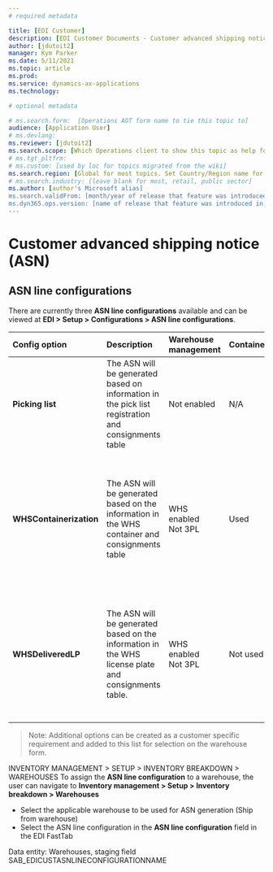 ```yaml
---
# required metadata

title: [EDI Customer]
description: [EDI Customer Documents - Customer advanced shipping notice]
author: [jdutoit2]
manager: Kym Parker
ms.date: 5/11/2021
ms.topic: article
ms.prod: 
ms.service: dynamics-ax-applications
ms.technology: 

# optional metadata

# ms.search.form:  [Operations AOT form name to tie this topic to]
audience: [Application User]
# ms.devlang: 
ms.reviewer: [jdutoit2]
ms.search.scope: [Which Operations client to show this topic as help for, to be set by content strategist, see list here: https://microsoft.sharepoint.com/teams/DynDoc/_layouts/15/WopiFrame.aspx?sourcedoc={23419e1c-eb64-42e9-aa9b-79875b428718}&action=edit&wd=target%28Core%20Dynamics%20AX%20CP%20requirements%2Eone%7C4CC185C0%2DEFAA%2D42CD%2D94B9%2D8F2A45E7F61A%2FVersions%20list%20for%20docs%20topics%7CC14BE630%2D5151%2D49D6%2D8305%2D554B5084593C%2F%29]
# ms.tgt_pltfrm: 
# ms.custom: [used by loc for topics migrated from the wiki]
ms.search.region: [Global for most topics. Set Country/Region name for localizations]
# ms.search.industry: [leave blank for most, retail, public sector]
ms.author: [author's Microsoft alias]
ms.search.validFrom: [month/year of release that feature was introduced in, in format yyyy-mm-dd]
ms.dyn365.ops.version: [name of release that feature was introduced in, see list here: https://microsoft.sharepoint.com/teams/DynDoc/_layouts/15/WopiFrame.aspx?sourcedoc={23419e1c-eb64-42e9-aa9b-79875b428718}&action=edit&wd=target%28Core%20Dynamics%20AX%20CP%20requirements%2Eone%7C4CC185C0%2DEFAA%2D42CD%2D94B9%2D8F2A45E7F61A%2FVersions%20list%20for%20docs%20topics%7CC14BE630%2D5151%2D49D6%2D8305%2D554B5084593C%2F%29]
---
```


# Customer advanced shipping notice (ASN)

## ASN line configurations
There are currently three **ASN line configurations** available and can be viewed at **EDI > Setup > Configurations > ASN line configurations**.

Config option       |	Description	            | Warehouse management	    | Containerization	    | Note
:--                 |:--                      |:--                        |:--                    |:--
**Picking list**    |	The ASN will be generated based on information in the pick list registration and consignments table	| Not enabled	 | N/A	| The SSCC should be populated for each line of the picking list registration
**WHSContainerization** |	The ASN will be generated based on the information in the WHS container and consignments table | WHS enabled <br> Not 3PL	| Used	| The container number will be used as the SSCC Id and therefore should be configured based on SSCC number requirements
**WHSDeliveredLP**      |	The ASN will be generated based on the information in the WHS license plate and consignments table.	| WHS enabled <br> Not 3PL	| Not used	| The target license plate number will be used as the SSCC Id and therefore should be configured based on SSCC number requirements


> Note: Additional options can be created as a customer specific requirement and added to this list for selection on the warehouse form.

INVENTORY MANAGEMENT > SETUP > INVENTORY BREAKDOWN > WAREHOUSES
To assign the **ASN line configuration** to a warehouse, the user can navigate to **Inventory management > Setup > Inventory breakdown > Warehouses**
-	Select the applicable warehouse to be used for ASN generation (Ship from warehouse)
-	Select the ASN line configuration in the **ASN line configuration** field in the EDI FastTab


Data entity: Warehouses, staging field SAB_EDICUSTASNLINECONFIGURATIONNAME


